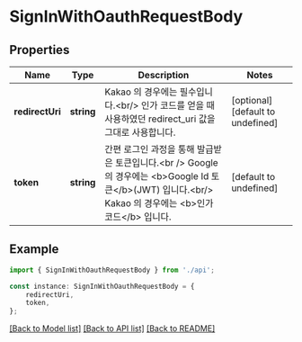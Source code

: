 # SignInWithOauthRequestBody


## Properties

Name | Type | Description | Notes
------------ | ------------- | ------------- | -------------
**redirectUri** | **string** | Kakao 의 경우에는 필수입니다.&lt;br/&gt; 인가 코드를 얻을 때 사용하였던 redirect_uri 값을 그대로 사용합니다. | [optional] [default to undefined]
**token** | **string** | 간편 로그인 과정을 통해 발급받은 토큰입니다.&lt;br /&gt; Google 의 경우에는 &lt;b&gt;Google Id 토큰&lt;/b&gt;(JWT) 입니다.&lt;br/&gt; Kakao 의 경우에는 &lt;b&gt;인가 코드&lt;/b&gt; 입니다. | [default to undefined]

## Example

```typescript
import { SignInWithOauthRequestBody } from './api';

const instance: SignInWithOauthRequestBody = {
    redirectUri,
    token,
};
```

[[Back to Model list]](../README.md#documentation-for-models) [[Back to API list]](../README.md#documentation-for-api-endpoints) [[Back to README]](../README.md)
